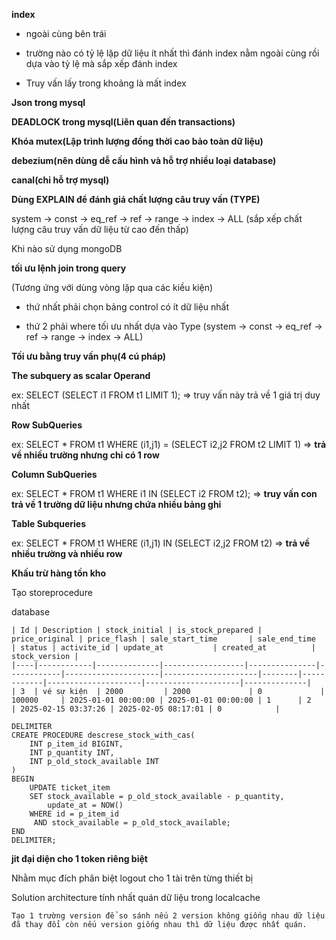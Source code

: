 **index**

+ ngoài cùng bên trái

+ trường nào có tỷ lệ lặp dữ liệu ít nhất thì đánh index nằm ngoài cùng rồi dựa vào tỷ lệ mà sắp xếp đánh index

+ Truy vấn lấy trong khoảng là mất index

**Json trong mysql**

**DEADLOCK trong mysql(Liên quan đến transactions)**

**Khóa mutex(Lập trình lượng đồng thời cao bảo toàn dữ liệu)**

**debezium(nên dùng dễ cấu hình và hỗ trợ nhiều loại database)**

**canal(chỉ hỗ trợ mysql)**

**Dùng EXPLAIN để đánh giá chất lượng câu truy vấn (TYPE)**

system -> const -> eq_ref -> ref -> range -> index -> ALL (sắp xếp chất lượng câu truy vấn dữ liệu từ cao đến thấp)

Khi nào sử dụng mongoDB



**tối ưu lệnh join trong query**

(Tương ứng với dùng vòng lặp qua các kiều kiện)

+ thứ nhất phải chọn bảng control có ít dữ liệu nhất

+ thứ 2 phải where tối ưu nhất dựa vào Type (system -> const -> eq_ref -> ref -> range -> index -> ALL)

**Tối ưu bằng truy vấn phụ(4 cú pháp)**

**The subquery as scalar Operand**

ex: SELECT (SELECT i1 FROM t1 LIMIT 1); => truy vấn này trả về 1 giá trị duy nhất

**Row SubQueries**

ex: SELECT * FROM t1 WHERE (i1,j1) = (SELECT i2,j2 FROM t2 LIMIT 1) => **trả về nhiều trường nhưng chỉ có 1 row**

**Column SubQueries**

ex: SELECT * FROM t1 WHERE i1 IN (SELECT i2 FROM t2); => **truy vấn con trả về 1 trường dữ liệu nhưng chứa nhiều bảng ghi** 

**Table Subqueries**

ex: SELECT * FROM t1 WHERE (i1,j1) IN (SELECT i2,j2 FROM t2) => **trả về nhiều trường và nhiều row**

**Khấu trừ hàng tồn kho**

Tạo storeprocedure

database

```
| Id | Description | stock_initial | is_stock_prepared | price_original | price_flash | sale_start_time       | sale_end_time         | status | activite_id | update_at           | created_at          | stock_version |
|----|------------|--------------|------------------|---------------|------------|---------------------|---------------------|--------|------------|---------------------|---------------------|--------------|
| 3  | vé sự kiện  | 2000         | 2000             | 0             | 100000     | 2025-01-01 00:00:00 | 2025-01-01 00:00:00 | 1      | 2          | 2025-02-15 03:37:26 | 2025-02-05 08:17:01 | 0            |

```

```
DELIMITER
CREATE PROCEDURE descrese_stock_with_cas(
    INT p_item_id BIGINT,
    INT p_quantity INT,
    INT p_old_stock_available INT
)
BEGIN 
    UPDATE ticket_item
    SET stock_available = p_old_stock_available - p_quantity,
        update_at = NOW()
    WHERE id = p_item_id
     AND stock_available = p_old_stock_available;
END
DELIMITER;
```

**jit đại diện cho 1 token riêng biệt**

Nhằm mục đích phân biệt logout cho 1 tài trên từng thiết bị

Solution architecture tính nhất quán dữ liệu trong localcache

```
Tạo 1 trường version để so sánh nếu 2 version không giống nhau dữ liệu đã thay đổi còn nếu version giống nhau thì dữ liệu được nhất quán.
```
